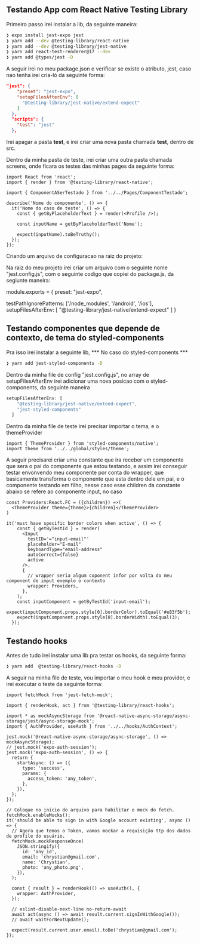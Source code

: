 ## Testando App com React Native Testing Library

Primeiro passo irei instalar a lib, da seguinte maneira:

```bash
❯ expo install jest-expo jest
❯ yarn add --dev @testing-library/react-native
❯ yarn add --dev @testing-library/jest-native
❯ yarn add react-test-renderer@17 --dev
❯ yarn add @types/jest -D
```

A seguir irei no meu package.json e verificar se existe o atributo, jest, caso nao tenha irei cria-ló da seguinte forma:

```json
"jest": {
    "preset": "jest-expo",
    "setupFilesAfterEnv": [
      "@testing-library/jest-native/extend-expect"
    ]
  },
  "scripts": {
    "test": "jest"
  },
```

Irei apagar a pasta __test__, e irei criar uma nova pasta chamada __test__, dentro de src.

Dentro da minha pasta de teste, irei criar uma outra pasta chamada screens, onde ficara os testes das minhas pages da seguinte forma:

```tsx
import React from 'react';
import { render } from '@testing-library/react-native';

import { ComponentASerTestado } from '../../Pages/ComponentTestado';

describe('Nome do componente', () => {
  it('Nome do caso de teste', () => {
    const { getByPlaceholderText } = render(<Profile />);

    const inputName = getByPlaceholderText('Nome');

    expect(inputName).toBeTruthy();
  });
});

```

Criando um arquivo de configuracao na raiz do projeto:

Na raiz do meu projeto irei criar um arquivo com o seguinte nome "jest.config.js", com o seguinte codigo que copiei do package.js, da segiunte maneira:

module.exports = {
  preset: "jest-expo",
  <!-- Pastas que irei ignorar ao realizar o teste, para ganhar um pouco de performace -->
  testPathIgnorePatterns: ['/node_modules', '/android', '/ios'],
  setupFilesAfterEnv: [
    "@testing-library/jest-native/extend-expect"
  ]
}

## Testando componentes que depende de contexto, de tema do styled-components

Pra isso irei instalar a seguinte lib, *** No caso do styled-components ***

```bash
❯ yarn add jest-styled-components -D
```
Dentro da minha file de config "jest.config.js", no array de setupFilesAfterEnv irei adicionar uma nova posicao com o styled-components, da seguinte maneira

```ts
setupFilesAfterEnv: [
    "@testing-library/jest-native/extend-expect",
    "jest-styled-components"
  ]
```

Dentro da minha file de teste irei precisar importar o tema, e o themeProvider

```tsx
import { ThemeProvider } from 'styled-components/native';
import theme from '../../global/styles/theme';
```

A seguir precisarei criar uma constante que ira receber um componente que sera o pai do componente que estou testando, e assim irei conseguir testar envonvendo meu componente por conta do wrapper, que basicamente transforma o componente que esta dentro dele em pai, e o componente testando em filho, nesse caso esse children da constante abaixo se refere ao componente input, no caso

```tsx
const Providers:React.FC = ({children}) =>(
  <ThemeProvider theme={theme}>{children}</ThemeProvider>
)

it('must have specific border colors when active', () => {
    const { getByTestId } = render(
      <Input
        testID='="input-email"'
        placeholder="E-mail"
        keyboardType="email-address"
        autoCorrect={false}
        active
      />,
      {
        // wrapper seria algum coponent infor por volta do meu component de imput exemplo o contexto
        wrapper: Providers,
      },
    );
    const inputComponent = getByTestId('input-email');
    expect(inputComponent.props.style[0].borderColor).toEqual('#e83f5b');
    expect(inputComponent.props.style[0].borderWidth).toEqual(3);
  });
```

## Testando hooks

Antes de tudo irei instalar uma lib pra testar os hooks, da seguinte forma:

```bash
❯ yarn add  @testing-library/react-hooks -D                      
```
A seguir na minha file de teste, vou importar o meu hook e meu provider, e irei executar o teste da seguinte forma:

```tsx
import fetchMock from 'jest-fetch-mock';

import { renderHook, act } from '@testing-library/react-hooks';

import * as mockAsyncStorage from '@react-native-async-storage/async-storage/jest/async-storage-mock';
import { AuthProvider, useAuth } from '../../hooks/AuthContext';

jest.mock('@react-native-async-storage/async-storage', () => mockAsyncStorage);
// jest.mock('expo-auth-session');
jest.mock('expo-auth-session', () => {
  return {
    startAsync: () => ({
      type: 'success',
      params: {
        access_token: 'any_token',
      },
    }),
  };
});

// Coloque no inicio do arquivo para habilitar o mock do fetch.
fetchMock.enableMocks();
it('should be able to sign in with Google account existing', async () => {
  // Agora que temos o Token, vamos mockar a requisição ttp dos dados de profile do usuário.
  fetchMock.mockResponseOnce(
    JSON.stringify({
      id: 'any_id',
      email: 'chrystian@gmail.com',
      name: 'Chrystian',
      photo: 'any_photo.png',
    }),
  );

  const { result } = renderHook(() => useAuth(), {
    wrapper: AuthProvider,
  });

  // eslint-disable-next-line no-return-await
  await act(async () => await result.current.signInWithGoogle());
  // await waitForNextUpdate();

  expect(result.current.user.email).toBe('chrystian@gmail.com');
});
```